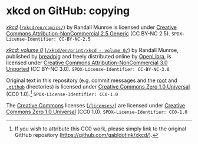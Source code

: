 <!-- SPDX-License-Identifier: CC0-1.0 -->
# xkcd on GitHub: copying

[_xkcd_](https://xkcd.com/) ([`/xkcd/en/comics/`](./xkcd/en/comics/)) by Randall Munroe is licensed under [Creative Commons Attribution-NonCommercial 2.5 Generic](./licenses/CC-BY-NC-2.5.md) (CC BY-NC 2.5). `SPDX-License-Identifier: CC-BY-NC-2.5`

[_xkcd: volume 0_](https://openlibrary.org/works/OL17379456W/xkcd?edition=key:/books/OL25958867M/) ([`/xkcd/en/print/xkcd - volume 0/`](./xkcd/en/print/xkcd%20-%20volume%200/)) by Randall Munroe, published by [breadpig](https://breadpig.myshopify.com/) and freely distributed online by [OpenLibra](https://openlibra.com/en/book/xkcd-volume-0/), is licensed under [Creative Commons Attribution-NonCommercial 3.0 Unported](./licenses/CC-BY-NC-3.0.md) (CC BY-NC 3.0). `SPDX-License-Identifier: CC-BY-NC-3.0`

Original text in this repository (e.g. commit messages and the [root](./) and [`.github`](./.github/) directories) is licensed under [Creative Commons Zero 1.0 Universal](./licenses/CC0-1.0.md) (CC0 1.0).[^1] `SPDX-License-Identifier: CC0-1.0`

The [Creative Commons](https://creativecommons.org/) licenses ([`/licenses/`](./licenses/)) are licensed under [Creative Commons Zero 1.0 Universal](./licenses/CC0-1.0.md) (CC0 1.0). `SPDX-License-Identifier: CC0-1.0`

[^1]: If you wish to attribute this CC0 work, please simply link to the original GitHub repository (<https://github.com/gabldotink/xkcd/>).

